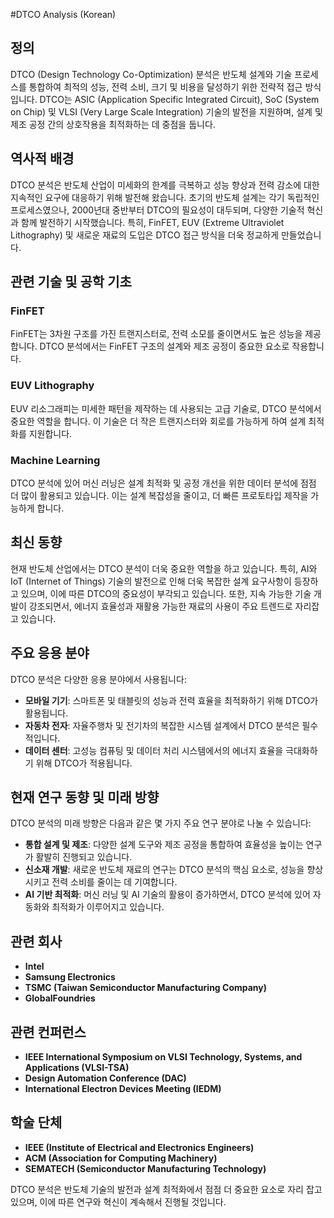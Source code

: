 #DTCO Analysis (Korean)

## 정의

DTCO (Design Technology Co-Optimization) 분석은 반도체 설계와 기술 프로세스를 통합하여 최적의 성능, 전력 소비, 크기 및 비용을 달성하기 위한 전략적 접근 방식입니다. DTCO는 ASIC (Application Specific Integrated Circuit), SoC (System on Chip) 및 VLSI (Very Large Scale Integration) 기술의 발전을 지원하며, 설계 및 제조 공정 간의 상호작용을 최적화하는 데 중점을 둡니다.

## 역사적 배경

DTCO 분석은 반도체 산업이 미세화의 한계를 극복하고 성능 향상과 전력 감소에 대한 지속적인 요구에 대응하기 위해 발전해 왔습니다. 초기의 반도체 설계는 각기 독립적인 프로세스였으나, 2000년대 중반부터 DTCO의 필요성이 대두되며, 다양한 기술적 혁신과 함께 발전하기 시작했습니다. 특히, FinFET, EUV (Extreme Ultraviolet Lithography) 및 새로운 재료의 도입은 DTCO 접근 방식을 더욱 정교하게 만들었습니다.

## 관련 기술 및 공학 기초

### FinFET

FinFET는 3차원 구조를 가진 트랜지스터로, 전력 소모를 줄이면서도 높은 성능을 제공합니다. DTCO 분석에서는 FinFET 구조의 설계와 제조 공정이 중요한 요소로 작용합니다.

### EUV Lithography

EUV 리소그래피는 미세한 패턴을 제작하는 데 사용되는 고급 기술로, DTCO 분석에서 중요한 역할을 합니다. 이 기술은 더 작은 트랜지스터와 회로를 가능하게 하여 설계 최적화를 지원합니다.

### Machine Learning

DTCO 분석에 있어 머신 러닝은 설계 최적화 및 공정 개선을 위한 데이터 분석에 점점 더 많이 활용되고 있습니다. 이는 설계 복잡성을 줄이고, 더 빠른 프로토타입 제작을 가능하게 합니다.

## 최신 동향

현재 반도체 산업에서는 DTCO 분석이 더욱 중요한 역할을 하고 있습니다. 특히, AI와 IoT (Internet of Things) 기술의 발전으로 인해 더욱 복잡한 설계 요구사항이 등장하고 있으며, 이에 따른 DTCO의 중요성이 부각되고 있습니다. 또한, 지속 가능한 기술 개발이 강조되면서, 에너지 효율성과 재활용 가능한 재료의 사용이 주요 트렌드로 자리잡고 있습니다.

## 주요 응용 분야

DTCO 분석은 다양한 응용 분야에서 사용됩니다:

- **모바일 기기**: 스마트폰 및 태블릿의 성능과 전력 효율을 최적화하기 위해 DTCO가 활용됩니다.
- **자동차 전자**: 자율주행차 및 전기차의 복잡한 시스템 설계에서 DTCO 분석은 필수적입니다.
- **데이터 센터**: 고성능 컴퓨팅 및 데이터 처리 시스템에서의 에너지 효율을 극대화하기 위해 DTCO가 적용됩니다.

## 현재 연구 동향 및 미래 방향

DTCO 분석의 미래 방향은 다음과 같은 몇 가지 주요 연구 분야로 나눌 수 있습니다:

- **통합 설계 및 제조**: 다양한 설계 도구와 제조 공정을 통합하여 효율성을 높이는 연구가 활발히 진행되고 있습니다.
- **신소재 개발**: 새로운 반도체 재료의 연구는 DTCO 분석의 핵심 요소로, 성능을 향상시키고 전력 소비를 줄이는 데 기여합니다.
- **AI 기반 최적화**: 머신 러닝 및 AI 기술의 활용이 증가하면서, DTCO 분석에 있어 자동화와 최적화가 이루어지고 있습니다.

## 관련 회사

- **Intel**
- **Samsung Electronics**
- **TSMC (Taiwan Semiconductor Manufacturing Company)**
- **GlobalFoundries**

## 관련 컨퍼런스

- **IEEE International Symposium on VLSI Technology, Systems, and Applications (VLSI-TSA)**
- **Design Automation Conference (DAC)**
- **International Electron Devices Meeting (IEDM)**

## 학술 단체

- **IEEE (Institute of Electrical and Electronics Engineers)**
- **ACM (Association for Computing Machinery)**
- **SEMATECH (Semiconductor Manufacturing Technology)**

DTCO 분석은 반도체 기술의 발전과 설계 최적화에서 점점 더 중요한 요소로 자리 잡고 있으며, 이에 따른 연구와 혁신이 계속해서 진행될 것입니다.